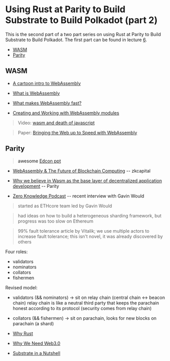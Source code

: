 # Using Rust at Parity to Build Substrate to Build Polkadot (part 2)

This is the second part of a two part series on using Rust at Parity to Build Substrate to Build Polkadot. The first part can be found in lecture [6](../6/lecture.md).

* [WASM](#wasm)
* [Parity](#parity)

## WASM <a name ="wasm"></a>

* [A cartoon intro to WebAssembly](https://hacks.mozilla.org/2017/02/a-cartoon-intro-to-webassembly/)
* [What is WebAssembly](https://developer.mozilla.org/en-US/docs/Learn)

* [What makes WebAssembly fast?](https://hacks.mozilla.org/2017/02/what-makes-webassembly-fast/)
* [Creating and Working with WebAssembly modules](https://hacks.mozilla.org/2017/02/creating-and-working-with-webassembly-modules/)

> Video: [wasm and death of javascript](https://github.com/paritytech/xpremtinel)

> Paper: [Bringing the Web up to Speed with WebAssembly](https://github.com/paritytech/xpremtinel)

## Parity <a name="parity"><a/>

> awesome [Edcon ppt](https://edcon.io/assets/ppt/5.4/5.4main/5.4pm/Gavin%20wood-Substrate's%20Democracy%20Starting%20the%20Conversation%20for%20On-chain%20Governance.pdf)

* [WebAssembly & The Future of Blockchain Computing](https://medium.com/zkcapital/webassembly-the-future-of-blockchain-computing-1a0ae28f7e40) -- zkcapital
* [Why we believe in Wasm as the base layer of decentralized application development](https://www.parity.io/wasm-smart-contract-development/) -- Parity

* [Zero Knowledge Podcast](https://www.zeroknowledge.fm/46) -- recent interview with Gavin Would

> started as ETHcore team led by Gavin Would

> had ideas on how to build a heterogeneous sharding framework, but progress was too slow on Ethereum

> 99% fault tolerance article by Vitalik; we use multiple actors to increase fault tolerance; this isn't novel, it was already discovered by others

Four roles:
* validators
* nominators
* collators
* fishermen

Revised model:
* validators (&& nominators)
    -> sit on relay chain (central chain <-> beacon chain)
relay chain is like a neutral third party that keeps the parachain honest according to its protocol (security comes from relay chain)
* collators (&& fishermen)
    -> sit on parachain, looks for new blocks on parachain (a shard)

* [Why Rust](https://medium.com/paritytech/why-rust-846fd3320d3f)
* [Why We Need Web3.0](https://medium.com/@gavofyork/why-we-need-web-3-0-5da4f2bf95abs)
* [Substrate in a Nutshell](https://www.parity.io/substrate-in-a-nutshell/)